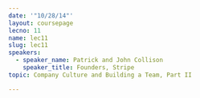 ```yaml
---
date: '"10/28/14"'
layout: coursepage
lecno: 11
name: lec11
slug: lec11
speakers:
  - speaker_name: Patrick and John Collison
    speaker_title: Founders, Stripe
topic: Company Culture and Building a Team, Part II

---
```

